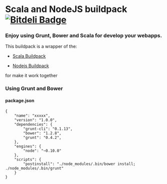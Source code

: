# Scala and NodeJS buildpack [![Bitdeli Badge](https://d2weczhvl823v0.cloudfront.net/Jarlakxen/heroku-buildpack-scala-nodejs/trend.png)](https://bitdeli.com/free "Bitdeli Badge")

### Enjoy using Grunt, Bower and Scala for develop your webapps. ###

This buildpack is a wrapper of the:

- [Scala Buildpack](https://github.com/heroku/heroku-buildpack-scala)

- [Nodejs Buildpack](https://github.com/heroku/heroku-buildpack-nodejs)

for make it work together

### Using Grunt and Bower ###

#### package.json

	{
		"name": "xxxxx",
		"version": "1.0.0",
		"dependencies": {
			"grunt-cli": "0.1.13",
			"bower": "1.2.8",
			"grunt": "0.4.2",
		},
		"engines": {
			"node": "~0.10.0"
		},
		"scripts": {
			"postinstall": "./node_modules/.bin/bower install; ./node_modules/.bin/grunt"
		}
	}
